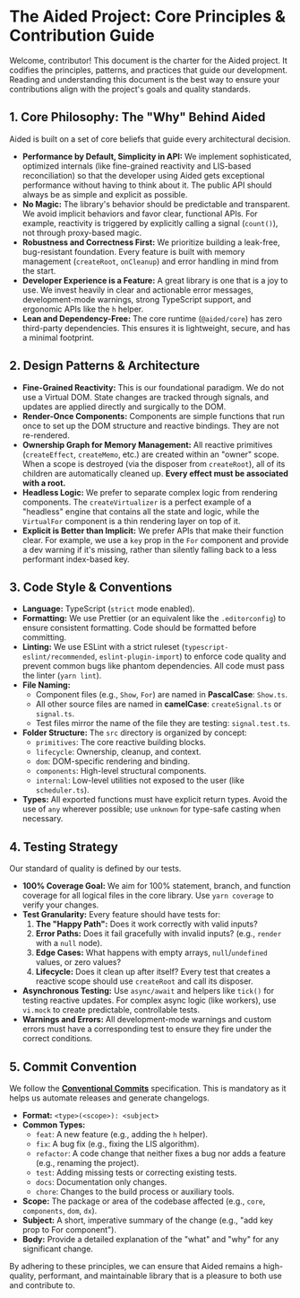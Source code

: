 # The Aided Project: Core Principles & Contribution Guide

Welcome, contributor! This document is the charter for the Aided project. It codifies the principles, patterns, and practices that guide our development. Reading and understanding this document is the best way to ensure your contributions align with the project's goals and quality standards.

## 1. Core Philosophy: The "Why" Behind Aided

Aided is built on a set of core beliefs that guide every architectural decision.

*   **Performance by Default, Simplicity in API:** We implement sophisticated, optimized internals (like fine-grained reactivity and LIS-based reconciliation) so that the developer using Aided gets exceptional performance without having to think about it. The public API should always be as simple and explicit as possible.
*   **No Magic:** The library's behavior should be predictable and transparent. We avoid implicit behaviors and favor clear, functional APIs. For example, reactivity is triggered by explicitly calling a signal (`count()`), not through proxy-based magic.
*   **Robustness and Correctness First:** We prioritize building a leak-free, bug-resistant foundation. Every feature is built with memory management (`createRoot`, `onCleanup`) and error handling in mind from the start.
*   **Developer Experience is a Feature:** A great library is one that is a joy to use. We invest heavily in clear and actionable error messages, development-mode warnings, strong TypeScript support, and ergonomic APIs like the `h` helper.
*   **Lean and Dependency-Free:** The core runtime (`@aided/core`) has zero third-party dependencies. This ensures it is lightweight, secure, and has a minimal footprint.

## 2. Design Patterns & Architecture

*   **Fine-Grained Reactivity:** This is our foundational paradigm. We do not use a Virtual DOM. State changes are tracked through signals, and updates are applied directly and surgically to the DOM.
*   **Render-Once Components:** Components are simple functions that run once to set up the DOM structure and reactive bindings. They are not re-rendered.
*   **Ownership Graph for Memory Management:** All reactive primitives (`createEffect`, `createMemo`, etc.) are created within an "owner" scope. When a scope is destroyed (via the disposer from `createRoot`), all of its children are automatically cleaned up. **Every effect must be associated with a root.**
*   **Headless Logic:** We prefer to separate complex logic from rendering components. The `createVirtualizer` is a perfect example of a "headless" engine that contains all the state and logic, while the `VirtualFor` component is a thin rendering layer on top of it.
*   **Explicit is Better than Implicit:** We prefer APIs that make their function clear. For example, we use a `key` prop in the `For` component and provide a dev warning if it's missing, rather than silently falling back to a less performant index-based key.

## 3. Code Style & Conventions

*   **Language:** TypeScript (`strict` mode enabled).
*   **Formatting:** We use Prettier (or an equivalent like the `.editorconfig`) to ensure consistent formatting. Code should be formatted before committing.
*   **Linting:** We use ESLint with a strict ruleset (`typescript-eslint/recommended`, `eslint-plugin-import`) to enforce code quality and prevent common bugs like phantom dependencies. All code must pass the linter (`yarn lint`).
*   **File Naming:**
    *   Component files (e.g., `Show`, `For`) are named in **PascalCase**: `Show.ts`.
    *   All other source files are named in **camelCase**: `createSignal.ts` or `signal.ts`.
    *   Test files mirror the name of the file they are testing: `signal.test.ts`.
*   **Folder Structure:** The `src` directory is organized by concept:
    *   `primitives`: The core reactive building blocks.
    *   `lifecycle`: Ownership, cleanup, and context.
    *   `dom`: DOM-specific rendering and binding.
    *   `components`: High-level structural components.
    *   `internal`: Low-level utilities not exposed to the user (like `scheduler.ts`).
*   **Types:** All exported functions must have explicit return types. Avoid the use of `any` wherever possible; use `unknown` for type-safe casting when necessary.

## 4. Testing Strategy

Our standard of quality is defined by our tests.

*   **100% Coverage Goal:** We aim for 100% statement, branch, and function coverage for all logical files in the core library. Use `yarn coverage` to verify your changes.
*   **Test Granularity:** Every feature should have tests for:
    1.  **The "Happy Path":** Does it work correctly with valid inputs?
    2.  **Error Paths:** Does it fail gracefully with invalid inputs? (e.g., `render` with a `null` node).
    3.  **Edge Cases:** What happens with empty arrays, `null`/`undefined` values, or zero values?
    4.  **Lifecycle:** Does it clean up after itself? Every test that creates a reactive scope should use `createRoot` and call its disposer.
*   **Asynchronous Testing:** Use `async/await` and helpers like `tick()` for testing reactive updates. For complex async logic (like workers), use `vi.mock` to create predictable, controllable tests.
*   **Warnings and Errors:** All development-mode warnings and custom errors must have a corresponding test to ensure they fire under the correct conditions.

## 5. Commit Convention

We follow the **[Conventional Commits](https://www.conventionalcommits.org/en/v1.0.0/)** specification. This is mandatory as it helps us automate releases and generate changelogs.

*   **Format:** `<type>(<scope>): <subject>`
*   **Common Types:**
    *   `feat`: A new feature (e.g., adding the `h` helper).
    *   `fix`: A bug fix (e.g., fixing the LIS algorithm).
    *   `refactor`: A code change that neither fixes a bug nor adds a feature (e.g., renaming the project).
    *   `test`: Adding missing tests or correcting existing tests.
    *   `docs`: Documentation only changes.
    *   `chore`: Changes to the build process or auxiliary tools.
*   **Scope:** The package or area of the codebase affected (e.g., `core`, `components`, `dom`, `dx`).
*   **Subject:** A short, imperative summary of the change (e.g., "add key prop to For component").
*   **Body:** Provide a detailed explanation of the "what" and "why" for any significant change.

By adhering to these principles, we can ensure that Aided remains a high-quality, performant, and maintainable library that is a pleasure to both use and contribute to.
